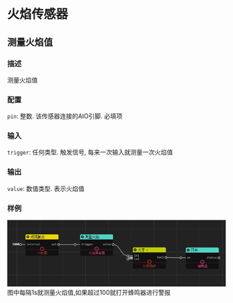 火焰传感器
======
## 测量火焰值

### 描述

测量火焰值

### 配置

`pin`: 整数. 该传感器连接的AIO引脚. 必填项

### 输入

`trigger`: 任何类型. 触发信号, 每来一次输入就测量一次火焰值

### 输出

`value`: 数值类型. 表示火焰值

### 样例

![example](./pic/fire_buzz.zh-CN.jpg)
图中每隔1s就测量火焰值,如果超过100就打开蜂鸣器进行警报